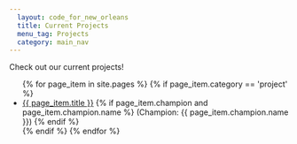 ```yaml
---
  layout: code_for_new_orleans
  title: Current Projects
  menu_tag: Projects
  category: main_nav
---
```

Check out our current projects!

<nav>
  <ul>
    {% for page_item in site.pages %}
      {% if page_item.category == 'project' %}
        <li><a href='{{ page_item.url }}'>{{ page_item.title }}</a> {% if page_item.champion and page_item.champion.name %} (Champion: {{ page_item.champion.name }}) {% endif %}</li>
      {% endif %}
    {% endfor %}
  </ul>
</nav>